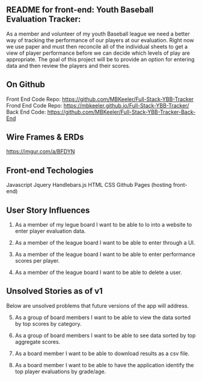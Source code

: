 ## README for front-end: Youth Baseball Evaluation Tracker:

As a member and volunteer of my youth Baseball league we need a better way of
tracking the performance of our players at our evaluation.  Right now we use
paper and must then reconcile all of the individual sheets to get a view of
player performance before we can decide which levels of play are appropriate.
The goal of this project will be to provide an option for entering data and then
review the players and their scores.

## On Github
Front End Code Repo: https://github.com/MBKeeler/Full-Stack-YBB-Tracker
Frond End Code Repo: https://mbkeeler.github.io/Full-Stack-YBB-Tracker/
Back End Code: https://github.com/MBKeeler/Full-Stack-YBB-Tracker-Back-End

## Wire Frames & ERDs
https://imgur.com/a/BFDYN

## Front-end Techologies
  Javascript
  Jquery
  Handlebars.js
  HTML
  CSS
  Github Pages (hosting front-end)

## User Story Influences
1. As a member of my legue board I want to be able to lo into a website to enter
player evaluation data.

2. As a member of the league board I want to be able to enter through a UI.

3. As a member of the league board I want to be able to enter performance scores per player.

4. As a member of the league board I want to be able to delete a user.

## Unsolved Stories as of v1
Below are unsolved problems that future versions of the app will address.

5. As a group of board members I want to be able to view the data sorted by top scores by category.

6. As a group of board members I want to be able to see data sorted by top aggregate
scores.

7. As a board member I want to be able to download results as a csv file.

8. As a board member I want to be able to have the application identify the top
player evaluations by grade/age.
